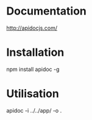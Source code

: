 # Documentation
http://apidocjs.com/

# Installation
npm install apidoc -g

# Utilisation
apidoc -i ../../app/ -o .